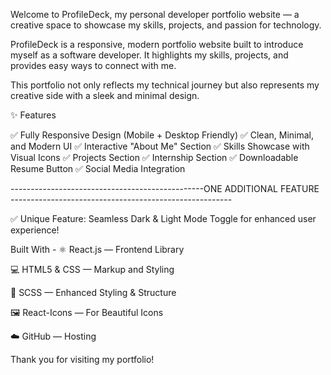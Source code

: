 Welcome to ProfileDeck, my personal developer portfolio website — a creative space to showcase my skills, projects, and passion for technology.

ProfileDeck is a responsive, modern portfolio website built to introduce myself as a software developer. It highlights my skills, projects, and provides easy ways to connect with me.

This portfolio not only reflects my technical journey but also represents my creative side with a sleek and minimal design.

✨ Features

✅ Fully Responsive Design (Mobile + Desktop Friendly) ✅ Clean, Minimal, and Modern UI ✅ Interactive "About Me" Section ✅ Skills Showcase with Visual Icons ✅ Projects Section ✅ Internship Section ✅ Downloadable Resume Button ✅ Social Media Integration

------------------------------------------------ONE ADDITIONAL FEATURE -------------------------------------------------------

✅ Unique Feature: Seamless Dark & Light Mode Toggle for enhanced user experience!

Built With - ⚛️ React.js — Frontend Library

💻 HTML5 & CSS — Markup and Styling

🎨 SCSS — Enhanced Styling & Structure

🖼️ React-Icons — For Beautiful Icons

☁️ GitHub — Hosting

Thank you for visiting my portfolio!
